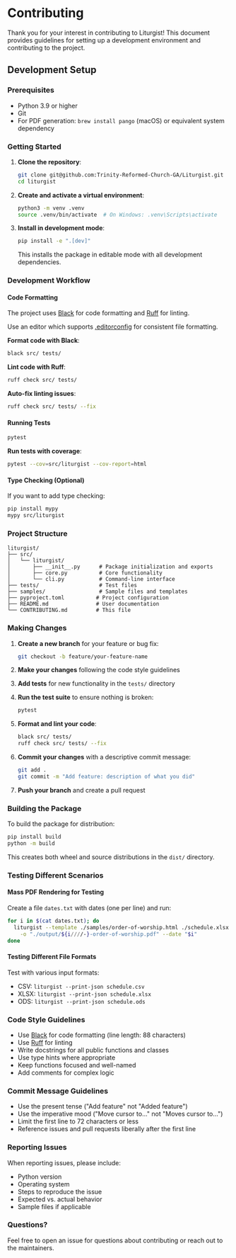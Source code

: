 # Contributing

Thank you for your interest in contributing to Liturgist! This document provides guidelines for setting up a development environment and contributing to the project.

## Development Setup

### Prerequisites
- Python 3.9 or higher
- Git
- For PDF generation: `brew install pango` (macOS) or equivalent system dependency

### Getting Started

1. **Clone the repository**:
   ```bash
   git clone git@github.com:Trinity-Reformed-Church-GA/Liturgist.git
   cd liturgist
   ```

2. **Create and activate a virtual environment**:
   ```bash
   python3 -m venv .venv
   source .venv/bin/activate  # On Windows: .venv\Scripts\activate
   ```

3. **Install in development mode**:
   ```bash
   pip install -e ".[dev]"
   ```

   This installs the package in editable mode with all development dependencies.

### Development Workflow

#### Code Formatting
The project uses [Black](https://github.com/psf/black) for code formatting and [Ruff](https://github.com/astral-sh/ruff) for linting.

Use an editor which supports [.editorconfig](.editorconfig) for consistent file formatting.

**Format code with Black**:
```bash
black src/ tests/
```

**Lint code with Ruff**:
```bash
ruff check src/ tests/
```

**Auto-fix linting issues**:
```bash
ruff check src/ tests/ --fix
```

#### Running Tests
```bash
pytest
```

**Run tests with coverage**:
```bash
pytest --cov=src/liturgist --cov-report=html
```

#### Type Checking (Optional)
If you want to add type checking:
```bash
pip install mypy
mypy src/liturgist
```

### Project Structure

```
liturgist/
├── src/
│   └── liturgist/
│       ├── __init__.py      # Package initialization and exports
│       ├── core.py          # Core functionality
│       └── cli.py           # Command-line interface
├── tests/                   # Test files
├── samples/                 # Sample files and templates
├── pyproject.toml          # Project configuration
├── README.md               # User documentation
└── CONTRIBUTING.md         # This file
```

### Making Changes

1. **Create a new branch** for your feature or bug fix:
   ```bash
   git checkout -b feature/your-feature-name
   ```

2. **Make your changes** following the code style guidelines

3. **Add tests** for new functionality in the `tests/` directory

4. **Run the test suite** to ensure nothing is broken:
   ```bash
   pytest
   ```

5. **Format and lint your code**:
   ```bash
   black src/ tests/
   ruff check src/ tests/ --fix
   ```

6. **Commit your changes** with a descriptive commit message:
   ```bash
   git add .
   git commit -m "Add feature: description of what you did"
   ```

7. **Push your branch** and create a pull request

### Building the Package

To build the package for distribution:

```bash
pip install build
python -m build
```

This creates both wheel and source distributions in the `dist/` directory.

### Testing Different Scenarios

#### Mass PDF Rendering for Testing
Create a file `dates.txt` with dates (one per line) and run:

```bash
for i in $(cat dates.txt); do
  liturgist --template ./samples/order-of-worship.html ./schedule.xlsx \
    -o "./output/${i////-}-order-of-worship.pdf" --date "$i"
done
```

#### Testing Different File Formats
Test with various input formats:
- CSV: `liturgist --print-json schedule.csv`
- XLSX: `liturgist --print-json schedule.xlsx`
- ODS: `liturgist --print-json schedule.ods`

### Code Style Guidelines

- Use [Black](https://black.readthedocs.io/) for code formatting (line length: 88 characters)
- Use [Ruff](https://docs.astral.sh/ruff/) for linting
- Write docstrings for all public functions and classes
- Use type hints where appropriate
- Keep functions focused and well-named
- Add comments for complex logic

### Commit Message Guidelines

- Use the present tense ("Add feature" not "Added feature")
- Use the imperative mood ("Move cursor to..." not "Moves cursor to...")
- Limit the first line to 72 characters or less
- Reference issues and pull requests liberally after the first line

### Reporting Issues

When reporting issues, please include:
- Python version
- Operating system
- Steps to reproduce the issue
- Expected vs. actual behavior
- Sample files if applicable

### Questions?

Feel free to open an issue for questions about contributing or reach out to the maintainers.
